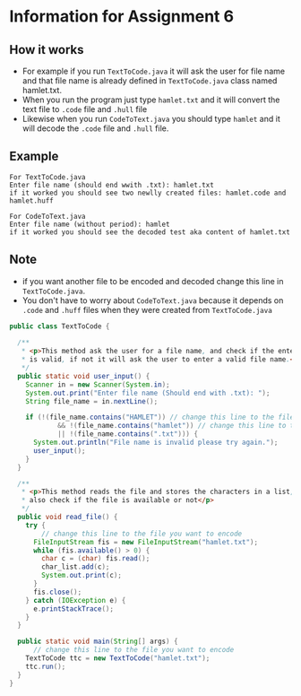 # Information for Assignment 6

## How it works

* For example if you run `TextToCode.java` it will ask the user for file name
  and that file name is already defined in `TextToCode.java` class named hamlet.txt.
* When you run the program just type `hamlet.txt` and it will convert the text file to `.code` file and `.hull` file
* Likewise when you run `CodeToText.java` you should type `hamlet` and it will decode the `.code` file and `.hull` file.

## Example

```
For TextToCode.java
Enter file name (should end wwith .txt): hamlet.txt
if it worked you should see two newlly created files: hamlet.code and hamlet.huff

For CodeToText.java
Enter file name (without period): hamlet
if it worked you should see the decoded test aka content of hamlet.txt
```

## Note

* if you want another file to be encoded and decoded change this line in `TextToCode.java`.
* You don't have to worry about `CodeToText.java` because it depends on `.code` and `.huff` files when they were created from `TextToCode.java`

```java
public class TextToCode {
  
  /**
   * <p>This method ask the user for a file name, and check if the entered file
   * is valid, if not it will ask the user to enter a valid file name.</p>
   */
  public static void user_input() {
    Scanner in = new Scanner(System.in);
    System.out.print("Enter file name (Should end with .txt): ");
    String file_name = in.nextLine();

    if (!(file_name.contains("HAMLET")) // change this line to the file you want to encode
            && !(file_name.contains("hamlet")) // change this line to the file you want to encode
            || !(file_name.contains(".txt"))) {
      System.out.println("File name is invalid please try again.");
      user_input();
    }
  }

  /**
   * <p>This method reads the file and stores the characters in a list, and
   * also check if the file is available or not</p>
   */
  public void read_file() {
    try {
        // change this line to the file you want to encode
      FileInputStream fis = new FileInputStream("hamlet.txt");
      while (fis.available() > 0) {
        char c = (char) fis.read();
        char_list.add(c);
        System.out.print(c);
      }
      fis.close();
    } catch (IOException e) {
      e.printStackTrace();
    }
  }

  public static void main(String[] args) {
      // change this line to the file you want to encode
    TextToCode ttc = new TextToCode("hamlet.txt");
    ttc.run();
  }
} 
```
